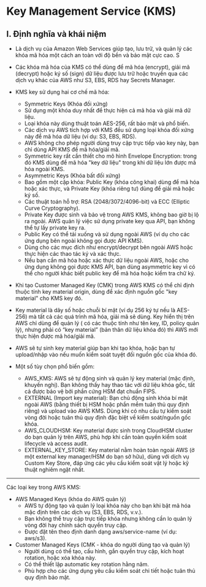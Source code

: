 # Key Management Service (KMS)

## I. Định nghĩa và khái niệm
- Là dịch vụ của Amazon Web Services giúp tạo, lưu trữ, và quản lý các khóa mã hóa một cách an toàn với độ bền và bảo mật cực cao. S
- Các khóa mã hóa của KMS có thể dùng để mã hóa (encrypt), giải mã (decrypt) hoặc ký số (sign) dữ liệu được lưu trữ hoặc truyền qua các dịch vụ khác của AWS như S3, EBS, RDS hay Secrets Manager.​



- KMS key sử dụng hai cơ chế mã hóa:
  - Symmetric Keys (Khóa đối xứng)
  - Sử dụng một khóa duy nhất để thực hiện cả mã hóa và giải mã dữ liệu.
  - Loại khóa này dùng thuật toán AES-256, rất bảo mật và phổ biến.
  - Các dịch vụ AWS tích hợp với KMS đều sử dụng loại khóa đối xứng này để mã hóa dữ liệu (ví dụ: S3, EBS, RDS).
  - AWS không cho phép người dùng truy cập trực tiếp vào key này, bạn chỉ dùng API KMS để mã hóa/giải mã.
  - Symmetric key rất cần thiết cho mô hình Envelope Encryption: trong đó KMS dùng để mã hóa "key dữ liệu" trong khi dữ liệu lớn được mã hóa ngoài KMS.
  - Asymmetric Keys (Khóa bất đối xứng)
  - Bao gồm một cặp khóa: Public Key (khóa công khai) dùng để mã hóa hoặc xác thực, và Private Key (khóa riêng tư) dùng để giải mã hoặc ký số.
  - Các thuật toán hỗ trợ: RSA (2048/3072/4096-bit) và ECC (Elliptic Curve Cryptography).
  - Private Key được sinh và bảo vệ trong AWS KMS, không bao giờ bị lộ ra ngoài. AWS quản lý việc sử dụng private key qua API, bạn không thể tự lấy private key ra.
  - Public Key có thể tải xuống và sử dụng ngoài AWS (ví dụ cho các ứng dụng bên ngoài không gọi được API KMS).
  - Dùng cho các mục đích như encrypt/decrypt bên ngoài AWS hoặc thực hiện các thao tác ký và xác thực.
  - Nếu bạn cần mã hóa hoặc xác thực dữ liệu ngoài AWS, hoặc cho ứng dụng không gọi được KMS API, bạn dùng asymmetric key vì có thể cho người khác biết public key để mã hóa hoặc kiểm tra chữ ký.



- Khi tạo Customer Managed Key (CMK) trong AWS KMS có thể chỉ định thuộc tính key material origin, dùng để xác định nguồn gốc "key material" cho KMS key đó.​
- Key material là dãy số hoặc chuỗi bí mật (ví dụ 256 ký tự nếu là AES-256) mà tất cả các quá trình mã hóa, giải mã sẽ dùng. Key hiển thị trên AWS chỉ dùng để quản lý ( có các thuộc tính như tên key, ID, policy quản lý), nhưng phải có “key material” (bản thân dữ liệu khóa đó) thì AWS mới thực hiện được mã hóa/giải mã.
- AWS sẽ tự sinh key material giúp bạn khi tạo khóa, hoặc bạn tự upload/nhập vào nếu muốn kiểm soát tuyệt đối nguồn gốc của khóa đó.
- Một số tùy chọn phổ biến gồm:
  - AWS_KMS: AWS sẽ tự động sinh và quản lý key material (mặc định, khuyến nghị). Bạn không thấy hay thao tác với dữ liệu khóa gốc, tất cả được bảo vệ bởi phần cứng HSM đạt chuẩn FIPS.
  - EXTERNAL (Import key material): Bạn chủ động sinh khóa bí mật ngoài AWS (bằng thiết bị HSM hoặc phần mềm tuân thủ quy định riêng) và upload vào AWS KMS. Dùng khi có nhu cầu tự kiểm soát vòng đời hoặc tuân thủ quy định đặc biệt về kiểm soát/nguồn gốc khóa.
  - AWS_CLOUDHSM: Key material được sinh trong CloudHSM cluster do bạn quản lý trên AWS, phù hợp khi cần toàn quyền kiểm soát lifecycle và access audit.
  - EXTERNAL_KEY_STORE: Key material nằm hoàn toàn ngoài AWS (ở một external key manager/HSM do bạn sở hữu), dùng với dịch vụ Custom Key Store, đáp ứng các yêu cầu kiểm soát vật lý hoặc kỹ thuật nghiêm ngặt nhất.


---



Các loại key trong AWS KMS:
- AWS Managed Keys (khóa do AWS quản lý)
  - AWS tự động tạo và quản lý loại khóa này cho bạn khi bật mã hóa mặc định trên các dịch vụ (S3, EBS, RDS, v.v.).​
  - Bạn không thể truy cập trực tiếp khóa nhưng không cần lo quản lý vòng đời hay chính sách quyền truy cập.
  - Được đặt tên theo định danh dạng aws/service-name (ví dụ: aws/s3).
- Customer Managed Keys (CMK - khóa do người dùng tạo và quản lý)
  - Người dùng có thể tạo, cấu hình, gắn quyền truy cập, kích hoạt rotation, hoặc xóa khóa này.​
  - Có thể thiết lập automatic key rotation hằng năm.
  - Phù hợp cho các ứng dụng yêu cầu kiểm soát chi tiết hoặc tuân thủ quy định bảo mật.

